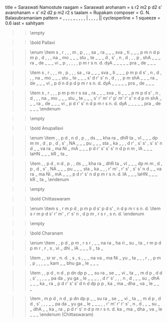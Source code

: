 title = Saraswati Namostute
raagam = Saraswati
arohanam = s r2 m2 p d2 s'
avarohanam = s' n2 d2 p m2 r2 s
taalam = Rupakam
composer = G. N. Balasubramaniam
pattern =  , , , , _ , , , , | , , , ,  ||
cyclesperline = 1
squeeze = 0.6
iast = sahityam

>> \empty

>> \bold Pallavi

>> \enum
>> \item
s , r ,        , , m ,        p , , ,
sa _ ra _      _ _ sva _      ti _ _ _
p m n d        p m p ,        d , , ,
na _ mo _      _ _ stu _      te _ _ _
d , s' ,       n , d ,        , , p ,
shA _ _ _      ra _ de _      _ _ vi _
p , , ,        , , p m        r s n. d.
dyA _ _ _      _ _ pra _      de _ _ _

>> \item
s , r ,        , , m ,        p , , ,
sa _ ra _      _ _ sva _      ti _ _ _
p m p d        s' , n ,       d , , ,
na _ mo _      _ _ stu _      te _ _ _
s' d r' s'     n , d ,        , , p m
shA _ _ _      ra _ de _      _ _ vi _
p d n d        p d p m        r s n. d.
dyA _ _ _      _ _ pra _      de _ _ _

>> \item
s , r ,        , , p m        p m r s
sa _ ra _      _ _ sva _      ti _ _ _
p m p d        s' , n ,       d , , ,
na _ mo _      _ _ stu _      te _ _ _
s' r' m' r'    p' m' r' s'    n d p m
shA _ _ _      ra _ de _      _ _ vi _
p d r' s'      n d p m        r s n. d.
dyA _ _ _      _ _ pra _      de _ _ _
>> \endenum

>> \empty

>> \bold Anupallavi

>> \enum
>> \item
, , p d        , n d ,        p , , ds
_ _ kha ra     _ dhR ta _     vI _ _ _
dp m m ,       d , p ,        d , s' ,
NA _ _ _       pu _ _ _       sta _ ka _
, , d r'       , s' s' ,      s' s' n d
_ _ va ra      _ ma Ni _      mA _ _ _
p d r' s'      s' s' n d      p n m ,
lA _ _ _       laHN _ _ _      kR _ ta _

>> \item
, , p d        , n d ,        p , , ds
_ _ kha ra     _ dhR ta _     vI _ _ _
dp m m ,       d , p ,        d , s' ,
NA _ _ _       pu _ _ _       sta _ ka _
, , r' m'      , r' s' ,      s' s' n d
_ _ va ra      _ ma Ni _      mA _ _ _
p d r' s'      n d p m        r s n. d.
lA _ _ _       laHN _ _ _      kR _ ta _
>> \endenum

>> \empty

>> \bold Chittaswaram

>> \enum
>> \item
s , r m        p d , p        m p d s'
p d s' ,       n d p m        r s n. d.
>> \item
s r m p        d s' r' m'     , r' s' n
, d p m        , r s r        , s n. d.
>> \endenum

>> \empty

>> \bold Charanam

>> \enum
>> \item
, , p d        , p m ,        r s r ,
_ _ na ra      _ ha ri _      su _ ta _
r m p d        p m r ,        r , s ,
vi _ dhi _     lA _ _ _       li _ ta _

>> \item
, , sr sr      , n. d. ,      s , s ,
_ _ na va      _ ma Ni _      yu _ ta _
, , r ,        , p m ,        p , , ,
_ _ kam _      _ bhu ga _     le _ _ _

>> \item
, , p d        , n d ,        p dn dp p
_ _ su ra      _ se _ _       vi _ ta _
, m d p        , d d ,        s' , , ,
_ _ pa da      _ yu ga _      le _ _ _
, , d r'       s' , , ,       n , d ,
_ _ su _       dhA _ _ _      ka _ ra _
p d r' s'      s' d n d       dp p p ,
ka _ ma _      dha _ va _     le _ _ _

>> \item
, m p d        , n d ,        p dn dp p
_ _ su ra      _ se _ _       vi _ ta _
, m d p        , d d ,        s' , , ,
_ _ pa da      _ yu ga _      le _ _ _
, , r' m'      r' r' s' ,     n , d ,
_ _ su _       _ dhA _ _      ka _ ra _
p d r' s'      n d p m        r s n. d.
ka _ ma _      dha _ va _     le _ _ _
>> \endenum
>> (Chittaswaram)
